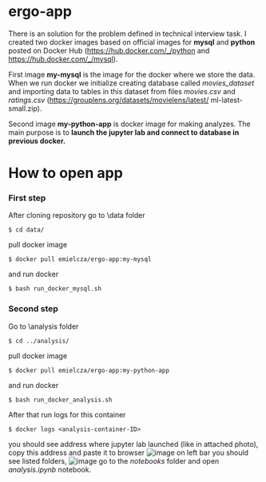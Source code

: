 # ergo-app

There is an solution for the problem defined in technical interview task. I created two docker images based on official images for **mysql** and **python** posted on Docker Hub (https://hub.docker.com/_/python and https://hub.docker.com/_/mysql).

First image **my-mysql** is the image for the docker where we store the data. When we run docker we initialize creating database called *movies_dataset* and importing data to tables in this dataset from files *movies.csv* and *ratings.csv* (https://grouplens.org/datasets/movielens/latest/  ml-latest-small.zip).

Second image **my-python-app** is docker image for making analyzes. The main purpose is to **launch the jupyter lab and connect to database in previous docker.**



# How to open app

### First step
After cloning repository go to \data folder

```
$ cd data/
```
pull docker image 

```
$ docker pull emielcza/ergo-app:my-mysql
```
and run docker  
```
$ bash run_docker_mysql.sh
```

### Second step
Go to \analysis folder

```
$ cd ../analysis/
```
pull docker image 

```
$ docker pull emielcza/ergo-app:my-python-app
```
and run docker  
```
$ bash run_docker_analysis.sh
```
After that run logs for this container

```
$ docker logs <analysis-container-ID>
```
you should see address where jupyter lab launched (like in attached photo), copy this address and paste it to browser 
![image](https://user-images.githubusercontent.com/57999119/139748912-07470ea9-6c23-4fd4-8804-7249c7b49a82.png)
on left bar you should see listed folders, 
![image](https://user-images.githubusercontent.com/57999119/139749513-4053133f-95a3-45f1-95bc-96fed256f5af.png)
go to the *notebooks* folder and open *analysis.ipynb* notebook.
